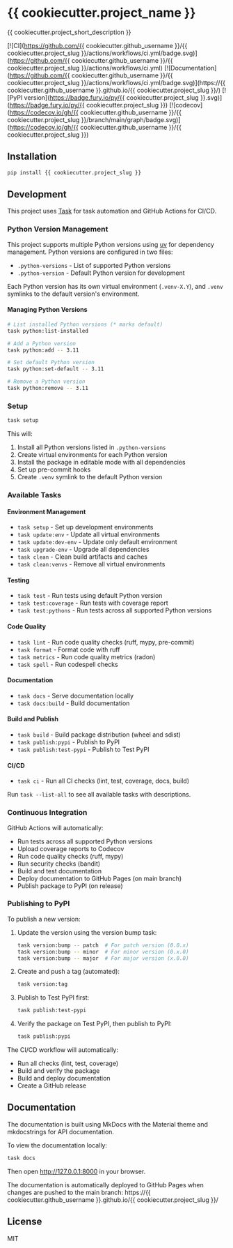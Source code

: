 # {{ cookiecutter.project_name }}

{{ cookiecutter.project_short_description }}

[![CI](https://github.com/{{ cookiecutter.github_username }}/{{ cookiecutter.project_slug }}/actions/workflows/ci.yml/badge.svg)](https://github.com/{{ cookiecutter.github_username }}/{{ cookiecutter.project_slug }}/actions/workflows/ci.yml)
[![Documentation](https://github.com/{{ cookiecutter.github_username }}/{{ cookiecutter.project_slug }}/actions/workflows/ci.yml/badge.svg)](https://{{ cookiecutter.github_username }}.github.io/{{ cookiecutter.project_slug }}/)
[![PyPI version](https://badge.fury.io/py/{{ cookiecutter.project_slug }}.svg)](https://badge.fury.io/py/{{ cookiecutter.project_slug }})
[![codecov](https://codecov.io/gh/{{ cookiecutter.github_username }}/{{ cookiecutter.project_slug }}/branch/main/graph/badge.svg)](https://codecov.io/gh/{{ cookiecutter.github_username }}/{{ cookiecutter.project_slug }})

## Installation

```bash
pip install {{ cookiecutter.project_slug }}
```

## Development

This project uses [Task](https://taskfile.dev) for task automation and GitHub Actions for CI/CD.

### Python Version Management

This project supports multiple Python versions using [uv](https://github.com/astral-sh/uv) for dependency management. Python versions are configured in two files:

- `.python-versions` - List of supported Python versions
- `.python-version` - Default Python version for development

Each Python version has its own virtual environment (`.venv-X.Y`), and `.venv` symlinks to the default version's environment.

#### Managing Python Versions

```bash
# List installed Python versions (* marks default)
task python:list-installed

# Add a Python version
task python:add -- 3.11

# Set default Python version
task python:set-default -- 3.11

# Remove a Python version
task python:remove -- 3.11
```

### Setup

```bash
task setup
```

This will:
1. Install all Python versions listed in `.python-versions`
2. Create virtual environments for each Python version
3. Install the package in editable mode with all dependencies
4. Set up pre-commit hooks
5. Create `.venv` symlink to the default Python version

### Available Tasks

#### Environment Management
- `task setup` - Set up development environments
- `task update:env` - Update all virtual environments
- `task update:dev-env` - Update only default environment
- `task upgrade-env` - Upgrade all dependencies
- `task clean` - Clean build artifacts and caches
- `task clean:venvs` - Remove all virtual environments

#### Testing
- `task test` - Run tests using default Python version
- `task test:coverage` - Run tests with coverage report
- `task test:pythons` - Run tests across all supported Python versions

#### Code Quality
- `task lint` - Run code quality checks (ruff, mypy, pre-commit)
- `task format` - Format code with ruff
- `task metrics` - Run code quality metrics (radon)
- `task spell` - Run codespell checks

#### Documentation
- `task docs` - Serve documentation locally
- `task docs:build` - Build documentation

#### Build and Publish
- `task build` - Build package distribution (wheel and sdist)
- `task publish:pypi` - Publish to PyPI
- `task publish:test-pypi` - Publish to Test PyPI

#### CI/CD
- `task ci` - Run all CI checks (lint, test, coverage, docs, build)

Run `task --list-all` to see all available tasks with descriptions.

### Continuous Integration

GitHub Actions will automatically:
- Run tests across all supported Python versions
- Upload coverage reports to Codecov
- Run code quality checks (ruff, mypy)
- Run security checks (bandit)
- Build and test documentation
- Deploy documentation to GitHub Pages (on main branch)
- Publish package to PyPI (on release)

### Publishing to PyPI

To publish a new version:

1. Update the version using the version bump task:
   ```bash
   task version:bump -- patch  # For patch version (0.0.x)
   task version:bump -- minor  # For minor version (0.x.0)
   task version:bump -- major  # For major version (x.0.0)
   ```

2. Create and push a tag (automated):
   ```bash
   task version:tag
   ```

3. Publish to Test PyPI first:
   ```bash
   task publish:test-pypi
   ```

4. Verify the package on Test PyPI, then publish to PyPI:
   ```bash
   task publish:pypi
   ```

The CI/CD workflow will automatically:
- Run all checks (lint, test, coverage)
- Build and verify the package
- Build and deploy documentation
- Create a GitHub release

## Documentation

The documentation is built using MkDocs with the Material theme and mkdocstrings for API documentation.

To view the documentation locally:

```bash
task docs
```

Then open http://127.0.0.1:8000 in your browser.

The documentation is automatically deployed to GitHub Pages when changes are pushed to the main branch: https://{{ cookiecutter.github_username }}.github.io/{{ cookiecutter.project_slug }}/

## License

MIT
